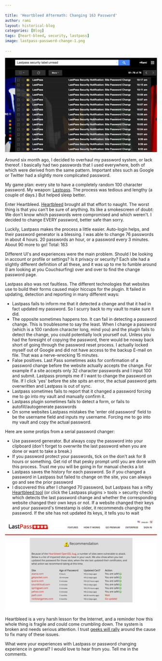 ```yaml
---

title: 'Heartbleed Aftermath: Changing 163 Password'
author: rami
layout: historical-blog 
categories: [Blog]
tags: [heart-bleed, security, lastpass]
image: lastpass-password-change-1.png

---
```


 ![Change password lastpass inbox](/assets/images/content/blog/lastpass-password-change-1.png)

Around six month ago, I decided to overhaul my password system, or lack thereof. I basically had two passwords that I used everywhere, both of which were derived from the same pattern. Important sites such as Google or Twitter had a slightly more complicated password. 

My game plan: every site to have a completely random 100 character password. My weapon: [Lastpass](https://lastpass.com). The process was tedious and lengthy (a couple of days.) But helped sleep better.

Enter Heartbleed. [Heartbleed](http://heartbleed.com/) brought all that effort to naught. The worst thing is that you can't be sure of anything. Its like a smokescreen of doubt: We don't know which passwords were compromised and which weren't. I decided to change EVERY password, better safe than sorry.

Luckily, Lastpass makes the process a little easier. Auto-login helps, and their password generator is a blessing. I was able to change 76 passwords in about 4 hours. 20 passwords an hour, or a password every 3 minutes. About 90 more to go! Total: 163

Different UI's and experiences were the main problem. Should I be looking in account or profile or settings? Is it privacy or security? Each site had a slightly different definition of all these, and it was up to me to fumble around (I am looking at you Couchsurfing) over and over to find the change password page. 

Lastpass also was not faultless. The different technologies that websites use to build their forms caused major hiccups for the plugin. It failed in updating, detection and reporting in many different ways:

  * Lastpass fails to inform me that it detected a change and that it had in fact updated my password. So I scurry back to my vault to make sure it did.
  * The opposite sometimes happens too. It can fail in detecting a password change. This is troublesome to say the least. When I change a password (which is a 100 random character long, mind you) and the plugin fails to detect the change, you could potentially lock yourself out. Unless you had the foresight of copying the password, there would be noway back short of going through the password reset process. I actually locked myself out of Google and did not have access to the backup E-mail on file. That was a nerve-wrecking 15 minutes.
  * False positives. Last Pass sometimes asks for confirmation of a password change before the website actually accepts the change. For example if a site accepts only 32 character passwords and I input 100 and submit. Lastpass prompts me if I want to change the password on file. If I click 'yes' before the site spits an error, the actual password gets overwritten and Lastpass is out of sync.
  * Lastpass sometimes fails to report that it changed a password forcing me to go into my vault and manually confirm it.
  * Lastpass plugin sometimes fails to detect a form, or fails to autofill/autogenerate passwords
  * On some websites Lastpass mistakes the 'enter old password' field to be the username field and inputs my username. Forcing me to go into my vault and copy the actual password.

Here are some protips from a serial password changer:

  * Use password generator. But always copy the password into your clipboard (don't forget to overwrite the last password when you are done or want to take a break.)
  * If you password protect your passwords, tick on the don't ask for 8 hours or something. Get rid of that pesky prompt until you are done with this process. Trust me you will be going in for manual checks a lot
  * Lastpass saves the history for each password. So if you changed a password in Lastpass but failed to change on the site, you can always go and see the prior password
  * I discovered this after I changed 70 password, but Lastpass has a nifty [Heartbleed tool](https://lastpass.com/?securitychallenge=1&lang=en-US) (or click the Lastpass plugins > tools > security check) which detects the last password change and whether the corresponding website changed their own keys or not. If a website changed their keys and your password's timestamp is older, it recommends changing the password. If the site has not updated its keys, it tells you to wait<figure id="attachment_2175" style="width: 1024px" class="wp-caption aligncenter">

 ![Change password lastpass inbox](/assets/images/content/blog/lastpass-password-change-2.png)

Heartbleed is a very harsh lesson for the Internet, and a reminder how this whole thing is fragile and could come crumbling down. The system is broken and needs serious attention. I trust [geeks will rally](http://lorddoig.svbtle.com/heartbleed-should-bleed-x509-to-death) around the cause to fix many of these issues. 

What were your experiences with Lastpass or password changing experience in general? I would love to hear from you. Tell me in the comments.

